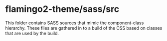 # flamingo2-theme/sass/src

This folder contains SASS sources that mimic the component-class hierarchy. These files
are gathered in to a build of the CSS based on classes that are used by the build.
